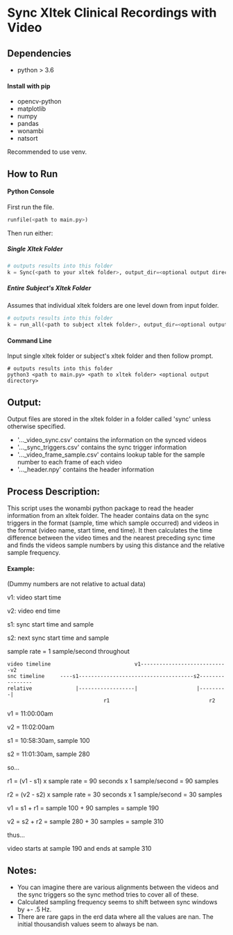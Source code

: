 # Sync Xltek Clinical Recordings with Video

## Dependencies
* python > 3.6

#### Install with pip
* opencv-python
* matplotlib
* numpy
* pandas
* wonambi
* natsort

Recommended to use venv.

## How to Run
#### Python Console
First run the file.
```python
runfile(<path to main.py>)
```
Then run either:
##### Single Xltek Folder
```python
# outputs results into this folder
k = Sync(<path to your xltek folder>, output_dir=<optional output directory>) 
```
##### Entire Subject's Xltek Folder
Assumes that individual xltek folders are one level down from input folder.
```python
# outputs results into this folder
k = run_all(<path to subject xltek folder>, output_dir=<optional output directory>)
```

#### Command Line
Input single xltek folder or subject's xltek folder and then follow prompt.
```
# outputs results into this folder
python3 <path to main.py> <path to xltek folder> <optional output directory>
```
## Output:
Output files are stored in the xltek folder in a folder called 'sync' unless otherwise specified.
* '..._video_sync.csv' contains the information on the synced videos
* '..._sync_triggers.csv' contains the sync trigger information
* '..._video_frame_sample.csv' contains lookup table for the sample number to each frame of each video
* '..._header.npy' contains the header information

## Process Description:
This script uses the wonambi python package to read the header information from an xltek folder. The header contains
data on the sync triggers in the format (sample, time which sample occurred) and videos in the format (video name,
start time, end time). It then calculates the time difference between the video times and the nearest preceding sync
time and finds the videos sample numbers by using this distance and the relative sample frequency.

#### Example:
(Dummy numbers are not relative to actual data)

v1: video start time

v2: video end time

s1: sync start time and sample

s2: next sync start time and sample

sample rate = 1 sample/second throughout

```
video timeline                           v1----------------------------v2
snc timeline     ----s1-------------------------------------s2----------------
relative              |------------------|                   |---------|
                               r1                                r2
```

v1 = 11:00:00am         

v2 = 11:02:00am

s1 = 10:58:30am, sample 100    

s2 = 11:01:30am, sample 280

so...

r1 = (v1 - s1) x sample rate = 90 seconds x 1 sample/second = 90 samples

r2 = (v2 - s2) x sample rate = 30 seconds x 1 sample/second = 30 samples

v1 = s1 + r1 = sample 100 + 90 samples = sample 190

v2 = s2 + r2 = sample 280 + 30 samples = sample 310

thus...

video starts at sample 190 and ends at sample 310

## Notes:
- You can imagine there are various alignments between the videos and the sync triggers so the sync method tries to
cover all of these.
- Calculated sampling frequency seems to shift between sync windows by +- .5 Hz.
- There are rare gaps in the erd data where all the values are nan. The initial thousandish values seem to always
be nan.
